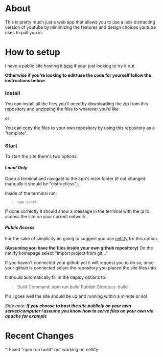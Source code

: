 # About

This is pretty much just a web app that allows you to use a less distracting version of youtube by minimizing the features
and design choices youtube uses to pull you in.

# How to setup

I have a public site hosting it [here](https://distractless.netlify.app) if your just looking to try it out.

**Otherwise if you're looking to edit/use the code for yourself follow the instructions below:**

### Install

You can install all the files you'll need by downloading the zip from this repository and unzipping the files to wherever
you'd like

*or*

You can copy the files to your own repository by using this repository as a "template".

### Start

To start the site there's two options:

#### *Local Only*

Open a terminal and navigate to the app's main folder (if not changed manually it should be "distractless").

Inside of the terminal run:

> ``npm start``

If done correctly it should show a message in the terminal with the ip to access the site on your current network.

#### *Public Access*

For the sake of simplicity im going to suggest you use [netlify](https://app.netlify.com) for this option.

**(Assuming you have the files inside your own github repository)**
On the netlify homepage select "Import project from git..."

If you haven't connected your github yet it will request you to do so, once your github is connected select the repository
you placed the site files into.

It should automatically fill in the deploy options to:

>Build Command: npm run build
>Publish Directory: build

If all goes well the site should be up and running within a minute or so!

*Side note: **If you choose to host the site publicly on your own server/computer i assume you know how to serve files 
on your own via apache for example***

# Recent Changes
*. Fixed "npm run build" not working on netlify
